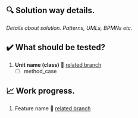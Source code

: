 ## :mag: Solution way details.
*Details about solution. Patterns, UMLs, BPMNs etc.*
## :heavy_check_mark: What should be tested?
1. **Unit name (class)** :twisted_rightwards_arrows: [related branch]()
     - [ ] method_case
## :chart_with_upwards_trend: Work progress.
1. Feature name :twisted_rightwards_arrows: [related branch]()
